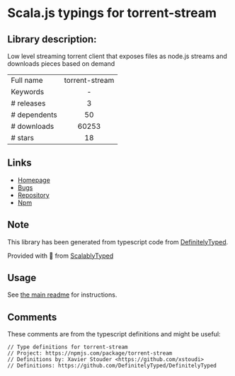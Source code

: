 
# Scala.js typings for torrent-stream


## Library description:
Low level streaming torrent client that exposes files as node.js streams and downloads pieces based on demand

|                    |                 |
| ------------------ | :-------------: |
| Full name          | torrent-stream |
| Keywords           | - |
| # releases         | 3 |
| # dependents       | 50 |
| # downloads        | 60253 |
| # stars            | 18 |

## Links
- [Homepage](https://github.com/mafintosh/torrent-stream#readme)
- [Bugs](https://github.com/mafintosh/torrent-stream/issues)
- [Repository](https://github.com/mafintosh/torrent-stream)
- [Npm](https://www.npmjs.com/package/torrent-stream)
    


## Note
This library has been generated from typescript code from [DefinitelyTyped](https://definitelytyped.org).

Provided with :purple_heart: from [ScalablyTyped](https://github.com/oyvindberg/ScalablyTyped)

## Usage
See [the main readme](../../readme.md) for instructions.

## Comments

These comments are from the typescript definitions and might be useful:
```
// Type definitions for torrent-stream
// Project: https://npmjs.com/package/torrent-stream
// Definitions by: Xavier Stouder <https://github.com/xstoudi>
// Definitions: https://github.com/DefinitelyTyped/DefinitelyTyped

```

